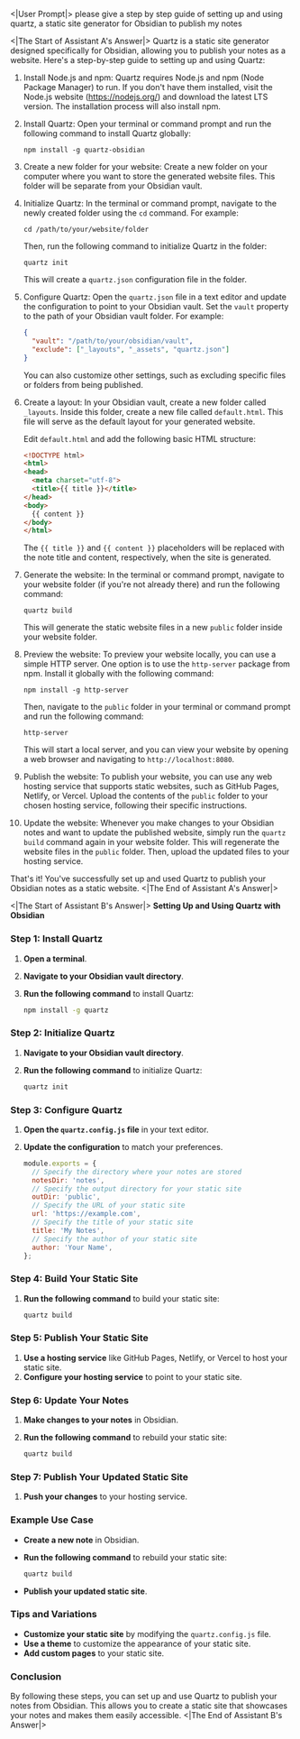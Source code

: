<|User Prompt|>
please give a step by step guide of setting up and using quartz, a static site generator for Obsidian to publish my notes

<|The Start of Assistant A's Answer|>
Quartz is a static site generator designed specifically for Obsidian, allowing you to publish your notes as a website. Here's a step-by-step guide to setting up and using Quartz:

1. Install Node.js and npm:
   Quartz requires Node.js and npm (Node Package Manager) to run. If you don't have them installed, visit the Node.js website (https://nodejs.org/) and download the latest LTS version. The installation process will also install npm.

2. Install Quartz:
   Open your terminal or command prompt and run the following command to install Quartz globally:
   
   ```
   npm install -g quartz-obsidian
   ```

3. Create a new folder for your website:
   Create a new folder on your computer where you want to store the generated website files. This folder will be separate from your Obsidian vault.

4. Initialize Quartz:
   In the terminal or command prompt, navigate to the newly created folder using the `cd` command. For example:

   ```
   cd /path/to/your/website/folder
   ```

   Then, run the following command to initialize Quartz in the folder:

   ```
   quartz init
   ```

   This will create a `quartz.json` configuration file in the folder.

5. Configure Quartz:
   Open the `quartz.json` file in a text editor and update the configuration to point to your Obsidian vault. Set the `vault` property to the path of your Obsidian vault folder. For example:

   ```json
   {
     "vault": "/path/to/your/obsidian/vault",
     "exclude": ["_layouts", "_assets", "quartz.json"]
   }
   ```

   You can also customize other settings, such as excluding specific files or folders from being published.

6. Create a layout:
   In your Obsidian vault, create a new folder called `_layouts`. Inside this folder, create a new file called `default.html`. This file will serve as the default layout for your generated website.

   Edit `default.html` and add the following basic HTML structure:

   ```html
   <!DOCTYPE html>
   <html>
   <head>
     <meta charset="utf-8">
     <title>{{ title }}</title>
   </head>
   <body>
     {{ content }}
   </body>
   </html>
   ```

   The `{{ title }}` and `{{ content }}` placeholders will be replaced with the note title and content, respectively, when the site is generated.

7. Generate the website:
   In the terminal or command prompt, navigate to your website folder (if you're not already there) and run the following command:

   ```
   quartz build
   ```

   This will generate the static website files in a new `public` folder inside your website folder.

8. Preview the website:
   To preview your website locally, you can use a simple HTTP server. One option is to use the `http-server` package from npm. Install it globally with the following command:

   ```
   npm install -g http-server
   ```

   Then, navigate to the `public` folder in your terminal or command prompt and run the following command:

   ```
   http-server
   ```

   This will start a local server, and you can view your website by opening a web browser and navigating to `http://localhost:8080`.

9. Publish the website:
   To publish your website, you can use any web hosting service that supports static websites, such as GitHub Pages, Netlify, or Vercel. Upload the contents of the `public` folder to your chosen hosting service, following their specific instructions.

10. Update the website:
    Whenever you make changes to your Obsidian notes and want to update the published website, simply run the `quartz build` command again in your website folder. This will regenerate the website files in the `public` folder. Then, upload the updated files to your hosting service.

That's it! You've successfully set up and used Quartz to publish your Obsidian notes as a static website.
<|The End of Assistant A's Answer|>

<|The Start of Assistant B's Answer|>
**Setting Up and Using Quartz with Obsidian**

### Step 1: **Install Quartz**

1. **Open a terminal**.
2. **Navigate to your Obsidian vault directory**.
3. **Run the following command** to install Quartz:

   ```bash
   npm install -g quartz
   ```

### Step 2: **Initialize Quartz**

1. **Navigate to your Obsidian vault directory**.
2. **Run the following command** to initialize Quartz:

   ```bash
   quartz init
   ```

### Step 3: **Configure Quartz**

1. **Open the `quartz.config.js` file** in your text editor.
2. **Update the configuration** to match your preferences.

   ```javascript
   module.exports = {
     // Specify the directory where your notes are stored
     notesDir: 'notes',
     // Specify the output directory for your static site
     outDir: 'public',
     // Specify the URL of your static site
     url: 'https://example.com',
     // Specify the title of your static site
     title: 'My Notes',
     // Specify the author of your static site
     author: 'Your Name',
   };
   ```

### Step 4: **Build Your Static Site**

1. **Run the following command** to build your static site:

   ```bash
   quartz build
   ```

### Step 5: **Publish Your Static Site**

1. **Use a hosting service** like GitHub Pages, Netlify, or Vercel to host your static site.
2. **Configure your hosting service** to point to your static site.

### Step 6: **Update Your Notes**

1. **Make changes to your notes** in Obsidian.
2. **Run the following command** to rebuild your static site:

   ```bash
   quartz build
   ```

### Step 7: **Publish Your Updated Static Site**

1. **Push your changes** to your hosting service.

### Example Use Case

- **Create a new note** in Obsidian.
- **Run the following command** to rebuild your static site:

  ```bash
  quartz build
  ```

- **Publish your updated static site**.

### Tips and Variations

- **Customize your static site** by modifying the `quartz.config.js` file.
- **Use a theme** to customize the appearance of your static site.
- **Add custom pages** to your static site.

### Conclusion

By following these steps, you can set up and use Quartz to publish your notes from Obsidian. This allows you to create a static site that showcases your notes and makes them easily accessible.
<|The End of Assistant B's Answer|>